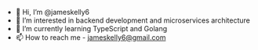 - 👋 Hi, I’m @jameskelly6
- 👀 I’m interested in backend development and microservices architecture
- 🌱 I’m currently learning TypeScript and Golang
- 📫 How to reach me - jameskelly6@gmail.com

<!---
jameskelly6/jameskelly6 is a ✨ special ✨ repository because its `README.md` (this file) appears on your GitHub profile.
You can click the Preview link to take a look at your changes.
--->
